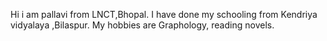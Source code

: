 Hi i am pallavi from LNCT,Bhopal. I have done my schooling from Kendriya vidyalaya ,Bilaspur.
My hobbies are Graphology, reading novels.

